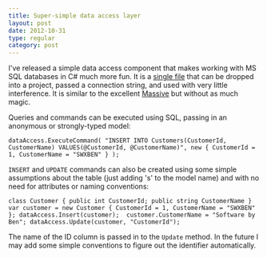 ```yaml
---
title: Super-simple data access layer
layout: post
date: 2012-10-31
type: regular
category: post
---
```


I've released a simple data access component that makes working with MS SQL databases in C# much more fun. It is a [single file](https://github.com/swxben/Shu-Er/blob/master/dotnet/DataAccess/src/Swxben.DataAccess/DataAccess.cs) that can be dropped into a project, passed a connection string, and used with very little interference. It is similar to the excellent [Massive](https://github.com/robconery/massive) but without as much magic.

Queries and commands can be executed using SQL, passing in an anonymous or strongly-typed model:

	dataAccess.ExecuteCommand( "INSERT INTO Customers(CustomerId, CustomerName) VALUES(@CustomerId, @CustomerName)", new { CustomerId = 1, CustomerName = "SWXBEN" } ); 

`INSERT` and `UPDATE` commands can also be created using some simple assumptions about the table (just adding 's' to the model name) and with no need for attributes or naming conventions:

	class Customer { public int CustomerId; public string CustomerName }  var customer = new Customer { CustomerId = 1, CustomerName = "SWXBEN" }; dataAccess.Insert(customer);  customer.CustomerName = "Software by Ben"; dataAccess.Update(customer, "CustomerId"); 

The name of the ID column is passed in to the `Update` method. In the future I may add some simple conventions to figure out the identifier automatically.